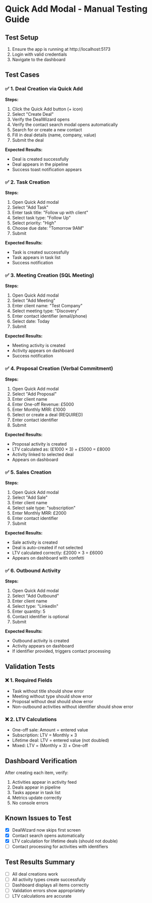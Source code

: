 # Quick Add Modal - Manual Testing Guide

## Test Setup
1. Ensure the app is running at http://localhost:5173
2. Login with valid credentials
3. Navigate to the dashboard

## Test Cases

### ✅ 1. Deal Creation via Quick Add
**Steps:**
1. Click the Quick Add button (+ icon)
2. Select "Create Deal"
3. Verify the DealWizard opens
4. Verify the contact search modal opens automatically
5. Search for or create a new contact
6. Fill in deal details (name, company, value)
7. Submit the deal

**Expected Results:**
- Deal is created successfully
- Deal appears in the pipeline
- Success toast notification appears

### ✅ 2. Task Creation
**Steps:**
1. Open Quick Add modal
2. Select "Add Task"
3. Enter task title: "Follow up with client"
4. Select task type: "Follow Up"
5. Select priority: "High"
6. Choose due date: "Tomorrow 9AM"
7. Submit

**Expected Results:**
- Task is created successfully
- Task appears in task list
- Success notification

### ✅ 3. Meeting Creation (SQL Meeting)
**Steps:**
1. Open Quick Add modal
2. Select "Add Meeting"
3. Enter client name: "Test Company"
4. Select meeting type: "Discovery"
5. Enter contact identifier (email/phone)
6. Select date: Today
7. Submit

**Expected Results:**
- Meeting activity is created
- Activity appears on dashboard
- Success notification

### ✅ 4. Proposal Creation (Verbal Commitment)
**Steps:**
1. Open Quick Add modal
2. Select "Add Proposal"
3. Enter client name
4. Enter One-off Revenue: £5000
5. Enter Monthly MRR: £1000
6. Select or create a deal (REQUIRED)
7. Enter contact identifier
8. Submit

**Expected Results:**
- Proposal activity is created
- LTV calculated as: (£1000 × 3) + £5000 = £8000
- Activity linked to selected deal
- Appears on dashboard

### ✅ 5. Sales Creation
**Steps:**
1. Open Quick Add modal
2. Select "Add Sale"
3. Enter client name
4. Select sale type: "subscription"
5. Enter Monthly MRR: £2000
6. Enter contact identifier
7. Submit

**Expected Results:**
- Sale activity is created
- Deal is auto-created if not selected
- LTV calculated correctly: £2000 × 3 = £6000
- Appears on dashboard with confetti

### ✅ 6. Outbound Activity
**Steps:**
1. Open Quick Add modal
2. Select "Add Outbound"
3. Enter client name
4. Select type: "LinkedIn"
5. Enter quantity: 5
6. Contact identifier is optional
7. Submit

**Expected Results:**
- Outbound activity is created
- Activity appears on dashboard
- If identifier provided, triggers contact processing

## Validation Tests

### ❌ 1. Required Fields
- Task without title should show error
- Meeting without type should show error
- Proposal without deal should show error
- Non-outbound activities without identifier should show error

### ❌ 2. LTV Calculations
- One-off sale: Amount = entered value
- Subscription: LTV = Monthly × 3
- Lifetime deal: LTV = entered value (not doubled)
- Mixed: LTV = (Monthly × 3) + One-off

## Dashboard Verification

After creating each item, verify:
1. Activities appear in activity feed
2. Deals appear in pipeline
3. Tasks appear in task list
4. Metrics update correctly
5. No console errors

## Known Issues to Test
- [x] DealWizard now skips first screen
- [x] Contact search opens automatically
- [x] LTV calculation for lifetime deals (should not double)
- [ ] Contact processing for activities with identifiers

## Test Results Summary
- [ ] All deal creations work
- [ ] All activity types create successfully
- [ ] Dashboard displays all items correctly
- [ ] Validation errors show appropriately
- [ ] LTV calculations are accurate